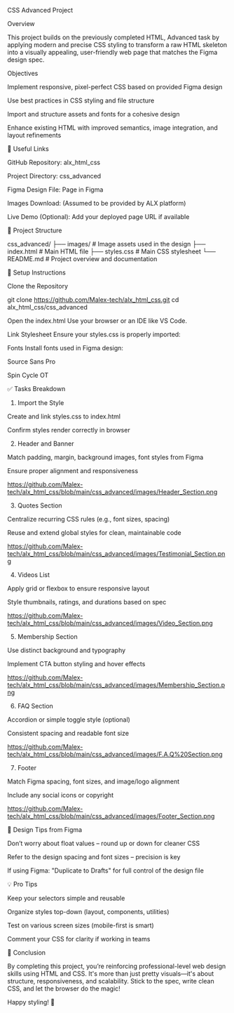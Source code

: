 CSS Advanced Project

Overview

This project builds on the previously completed HTML, Advanced task by applying modern and precise CSS styling to transform a raw HTML skeleton into a visually appealing, user-friendly web page that matches the Figma design spec.

Objectives

Implement responsive, pixel-perfect CSS based on provided Figma design

Use best practices in CSS styling and file structure

Import and structure assets and fonts for a cohesive design

Enhance existing HTML with improved semantics, image integration, and layout refinements

🔗 Useful Links

GitHub Repository: alx_html_css

Project Directory: css_advanced

Figma Design File: Page in Figma

Images Download: (Assumed to be provided by ALX platform)

Live Demo (Optional): Add your deployed page URL if available

📁 Project Structure

css_advanced/
├── images/              # Image assets used in the design
├── index.html           # Main HTML file
├── styles.css           # Main CSS stylesheet
└── README.md            # Project overview and documentation

🧱 Setup Instructions

Clone the Repository

git clone https://github.com/Malex-tech/alx_html_css.git
cd alx_html_css/css_advanced

Open the index.html
Use your browser or an IDE like VS Code.

Link Stylesheet
Ensure your styles.css is properly imported:

<link rel="stylesheet" href="styles.css">

Fonts
Install fonts used in Figma design:

Source Sans Pro

Spin Cycle OT

✅ Tasks Breakdown

1. Import the Style

Create and link styles.css to index.html

Confirm styles render correctly in browser

2. Header and Banner

Match padding, margin, background images, font styles from Figma

Ensure proper alignment and responsiveness

https://github.com/Malex-tech/alx_html_css/blob/main/css_advanced/images/Header_Section.png

3. Quotes Section

Centralize recurring CSS rules (e.g., font sizes, spacing)

Reuse and extend global styles for clean, maintainable code

https://github.com/Malex-tech/alx_html_css/blob/main/css_advanced/images/Testimonial_Section.png

4. Videos List

Apply grid or flexbox to ensure responsive layout

Style thumbnails, ratings, and durations based on spec

https://github.com/Malex-tech/alx_html_css/blob/main/css_advanced/images/Video_Section.png

5. Membership Section

Use distinct background and typography

Implement CTA button styling and hover effects

https://github.com/Malex-tech/alx_html_css/blob/main/css_advanced/images/Membership_Section.png

6. FAQ Section

Accordion or simple toggle style (optional)

Consistent spacing and readable font size

https://github.com/Malex-tech/alx_html_css/blob/main/css_advanced/images/F.A.Q%20Section.png

7. Footer

Match Figma spacing, font sizes, and image/logo alignment

Include any social icons or copyright

https://github.com/Malex-tech/alx_html_css/blob/main/css_advanced/images/Footer_Section.png

🎨 Design Tips from Figma

Don’t worry about float values – round up or down for cleaner CSS

Refer to the design spacing and font sizes – precision is key

If using Figma: "Duplicate to Drafts" for full control of the design file

💡 Pro Tips

Keep your selectors simple and reusable

Organize styles top-down (layout, components, utilities)

Test on various screen sizes (mobile-first is smart)

Comment your CSS for clarity if working in teams

📌 Conclusion

By completing this project, you’re reinforcing professional-level web design skills using HTML and CSS. It's more than just pretty visuals—it's about structure, responsiveness, and scalability. Stick to the spec, write clean CSS, and let the browser do the magic!

Happy styling! 🎨
